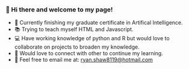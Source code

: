 ### :wave: Hi there and welcome to my page!

- :school: Currently finishing my graduate certificate in Artifical Intelligence.
- :books: Trying to teach myself HTML and Javascript. 
- :computer: Have working knowledge of python and R but would love to collaborate on projects to broaden my knowledge.
- :raising_hand: Would love to connect with other to continue my learning. 
- :email: Feel free to email me at: ryan.shaw8119@hotmail.com

